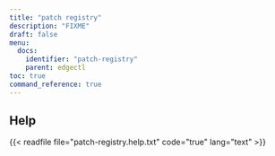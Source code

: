 ```yaml
---
title: "patch registry"
description: "FIXME"
draft: false
menu:
  docs:
    identifier: "patch-registry"
    parent: edgectl
toc: true
command_reference: true
---
```


## Help

{{< readfile file="patch-registry.help.txt" code="true" lang="text" >}}

